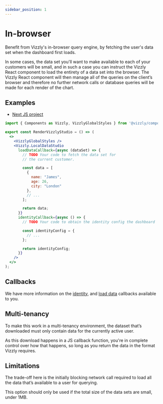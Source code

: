 ```yaml
---
sidebar_position: 1
---
```


# In-browser

Benefit from Vizzly's in-browser query engine, by fetching the user's data set when the dashboard first loads.

In some cases, the data set you'll want to make available to each of your customers will be small, and in such a case you can instruct the Vizzly React component to load the entirety of a data set into the browser. The Vizzly React component will then manage all of the queries on the client’s browser and therefore no further network calls or database queries will be made for each render of the chart.

## Examples
- [Next JS project](https://github.com/vizzly-co/library-examples/blob/c1906a671aab4c050e90e1c8bd4a489790d2545e/examples/static-next-js/pages/in-browser.jsx)

```jsx title="/src/Dashboard.jsx"
import { Components as Vizzly, VizzlyGlobalStyles } from '@vizzly/components';

export const RenderVizzlyStudio = () => (
  <>
    <VizzlyGlobalStyles />
    <Vizzly.LocalDataStudio
      loadDataCallback={async (dataSet) => {
        // TODO Your code to fetch the data set for
        // the current customer.

        const data = [
          {
            name: "James",
            age: 26,
            city: "London"
          },
          // ...
        ];

        return data;
      }}
      identityCallback={async () => {
        // TODO Your code to obtain the identity config the dashboard

        const identityConfig = {
          // ...
        };

        return identityConfig;
      }}
    />
  </>
);
```

## Callbacks
We have more information on the [identity](/callbacks/identity), and [load data](/callbacks/load-data) callbacks available to you.

## Multi-tenancy
To make this work in a multi-tenancy environment, the dataset that’s downloaded must only contain data for the currently active user.

As this download happens in a JS callback function, you're in complete control over how that happens, so long as you return the data in the format Vizzly requires.

## Limitations
The trade-off here is the initially blocking network call required to load all the data that’s available to a user for querying.

This option should only be used if the total size of the data sets are small, under 1MB.